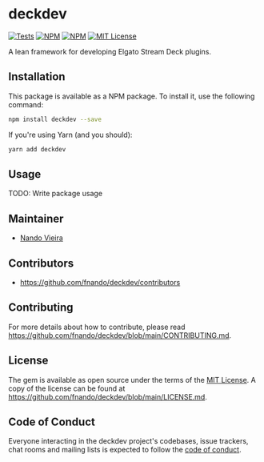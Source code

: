 # deckdev

[![Tests](https://github.com/fnando/deckdev/workflows/js-tests/badge.svg)](https://github.com/fnando/deckdev)
[![NPM](https://img.shields.io/npm/v/deckdev.svg)](https://npmjs.org/package/deckdev)
[![NPM](https://img.shields.io/npm/dt/deckdev.svg)](https://npmjs.org/package/deckdev)
[![MIT License](https://img.shields.io/:License-MIT-blue.svg)](https://tldrlegal.com/license/mit-license)

A lean framework for developing Elgato Stream Deck plugins.

## Installation

This package is available as a NPM package. To install it, use the following command:

```bash
npm install deckdev --save
```

If you're using Yarn (and you should):

```bash
yarn add deckdev
```

## Usage

TODO: Write package usage

## Maintainer

- [Nando Vieira](https://github.com/fnando)

## Contributors

- https://github.com/fnando/deckdev/contributors

## Contributing

For more details about how to contribute, please read
https://github.com/fnando/deckdev/blob/main/CONTRIBUTING.md.


## License

The gem is available as open source under the terms of the
[MIT License](https://opensource.org/licenses/MIT). A copy of the license can be
found at https://github.com/fnando/deckdev/blob/main/LICENSE.md.

## Code of Conduct

Everyone interacting in the deckdev project's codebases, issue trackers,
chat rooms and mailing lists is expected to follow the
[code of conduct](https://github.com/fnando/deckdev/blob/main/CODE_OF_CONDUCT.md).
